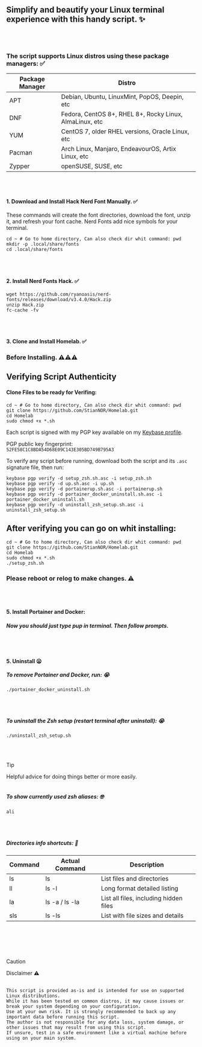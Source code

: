 ## Simplify and beautify your Linux terminal experience with this handy script. :sparkles:
<br><br>

### The script supports Linux distros using these package managers: ✅
| Package Manager | Distro |
|---------|----------------|
| APT     | Debian, Ubuntu, LinuxMint, PopOS, Deepin, etc  |
| DNF     | Fedora, CentOS 8+, RHEL 8+, Rocky Linux, AlmaLinux, etc  |
| YUM     | CentOS 7, older RHEL versions, Oracle Linux, etc  |
| Pacman  | Arch Linux, Manjaro, EndeavourOS, Artix Linux, etc      |
| Zypper  | openSUSE, SUSE, etc     |

<br><br>
#### 1. Download and Install Hack Nerd Font Manually. ✅
These commands will create the font directories, download the font, unzip it, and refresh your font cache.
Nerd Fonts add nice symbols for your terminal.
```
cd ~ # Go to home directory, Can also check dir whit command: pwd
mkdir -p .local/share/fonts 
cd .local/share/fonts
```
<br><br>
#### 2. Install Nerd Fonts Hack. ✅
```
wget https://github.com/ryanoasis/nerd-fonts/releases/download/v3.4.0/Hack.zip
unzip Hack.zip
fc-cache -fv
```
<br><br>
#### 3. Clone and Install Homelab. ✅

### Before Installing. ⚠️⚠️⚠️

## Verifying Script Authenticity

#### Clone Files to be ready for Verifing:
```
cd ~ # Go to home directory, Can also check dir whit command: pwd
git clone https://github.com/StianNOR/Homelab.git
cd Homelab
sudo chmod +x *.sh
```

Each script is signed with my PGP key available on my [Keybase profile](https://keybase.io/sarttech7).

PGP public key fingerprint:  
`52FE58C1C8BDA54D68E09C143E305BD749B795A3`

To verify any script before running, download both the script and its `.asc` signature file, then run:
```
keybase pgp verify -d setup_zsh.sh.asc -i setup_zsh.sh
keybase pgp verify -d up.sh.asc -i up.sh
keybase pgp verify -d portainerup.sh.asc -i portainerup.sh
keybase pgp verify -d portainer_docker_uninstall.sh.asc -i portainer_docker_uninstall.sh
keybase pgp verify -d uninstall_zsh_setup.sh.asc -i uninstall_zsh_setup.sh
```
## After verifying you can go on whit installing:

```
cd ~ # Go to home directory, Can also check dir whit command: pwd
git clone https://github.com/StianNOR/Homelab.git
cd Homelab
sudo chmod +x *.sh
./setup_zsh.sh
```
### Please reboot or relog to make changes. ⚠️

<br><br>
#### 5. Install Portainer and Docker:
##### Now you should just type pup in terminal. Then follow prompts.

<br><br>

#### 5. Uninstall 😦
##### To remove Portainer and Docker, run: 😭
```
./portainer_docker_uninstall.sh
```
<br><br>
##### To uninstall the Zsh setup (restart terminal after uninstall): 😭
```
./uninstall_zsh_setup.sh
```

<br><br>
> [!TIP]
> Helpful advice for doing things better or more easily.
<br><br>
##### To show currently used zsh aliases: 🤓
```
ali
```
<br><br>
##### Directories info shortcuts: 📝
| Command | Actual Command | Description                    |
|---------|----------------|-------------------------------|
| ls      | ls             | List files and directories     |
| ll      | ls -l          | Long format detailed listing   |
| la      | ls -a / ls -la | List all files, including hidden files |
| sls     | ls -ls         | List with file sizes and details |

<br><br>
<br><br>

> [!CAUTION]
> Disclaimer ⚠️
<br><br>

`This script is provided as-is and is intended for use on supported Linux distributions.`\
`While it has been tested on common distros, it may cause issues or break your system depending on your configuration.`\
`Use at your own risk. It is strongly recommended to back up any important data before running this script.`\
`The author is not responsible for any data loss, system damage, or other issues that may result from using this script.`\
`If unsure, test in a safe environment like a virtual machine before using on your main system.`
